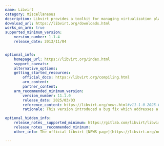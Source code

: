 ```yaml
---
name: Libvirt
category: Miscellaneous
description: Libvirt provides a toolkit for managing virtualization platforms. Libvirt comes under the open-source licenses, and is accessible from C, Python, Perl, Go, and many more.
download_url: https://libvirt.org/downloads.html
works_on_arm: true
supported_minimum_version:
    version_number: 1.1.4
    release_date: 2013/11/04


optional_info:
    homepage_url: https://libvirt.org/index.html
    support_caveats:
    alternative_options:
    getting_started_resources:
        official_docs: https://libvirt.org/compiling.html
        arm_content:
        partner_content:
    arm_recommended_minimum_version:
        version_number: 11.1.0
        release_date: 2025/03/03
        reference_content: https://libvirt.org/news.html#v11-1-0-2025-03-03
        rationale: This version introduced a bug fix which addresses a crash in virtqemud when starting a domain with a custom CPU model on hosts where the CPU model is undetectable — an issue primarily affecting AArch64 (ARM64) hosts. The problem, introduced in libvirt 10.9.0, caused qemu to fail initialization on such systems due to the missing CPU model information.

optional_hidden_info:
    release_notes__supported_minimum: https://gitlab.com/libvirt/libvirt/-/blob/v1.1.4/docs/news.html.in?ref_type=tags#L15
    release_notes__recommended_minimum:
    other_info: The official libvirt [NEWS page](https://libvirt.org/news.html#) shows no release notes for v1.1.4. However, the gitlab repo for libvirt has the initial AArch64 support mentioned in the [news.html](https://gitlab.com/libvirt/libvirt/-/blob/v1.1.4/docs/news.html.in?ref_type=tags#L15) file in version 1.1.4.

---
```

